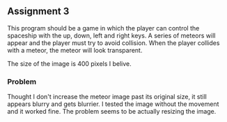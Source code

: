 ## Assignment 3

This program should be a game in which the player can control the spaceship with the up, down, left and right keys. A series of meteors will appear and the player
must try to avoid collision. When the player collides with a meteor, the meteor will look transparent. 

The size of the image is 400 pixels I belive. 

### Problem

Thought I don't increase the meteor image past its original size, it still appears blurry and gets blurrier. I tested the image without the movement and it worked 
fine. The problem seems to be actually resizing the image. 
